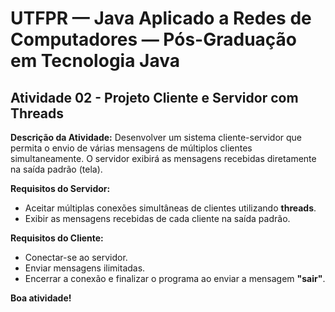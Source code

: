 # UTFPR — Java Aplicado a Redes de Computadores — Pós-Graduação em Tecnologia Java

## Atividade 02 - Projeto Cliente e Servidor com Threads

**Descrição da Atividade:**
Desenvolver um sistema cliente-servidor que permita o envio de várias mensagens de múltiplos clientes simultaneamente. O servidor exibirá as mensagens recebidas diretamente na saída padrão (tela).

**Requisitos do Servidor:**
- Aceitar múltiplas conexões simultâneas de clientes utilizando **threads**.
- Exibir as mensagens recebidas de cada cliente na saída padrão.

**Requisitos do Cliente:**
- Conectar-se ao servidor.
- Enviar mensagens ilimitadas.
- Encerrar a conexão e finalizar o programa ao enviar a mensagem **"sair"**.

**Boa atividade!**